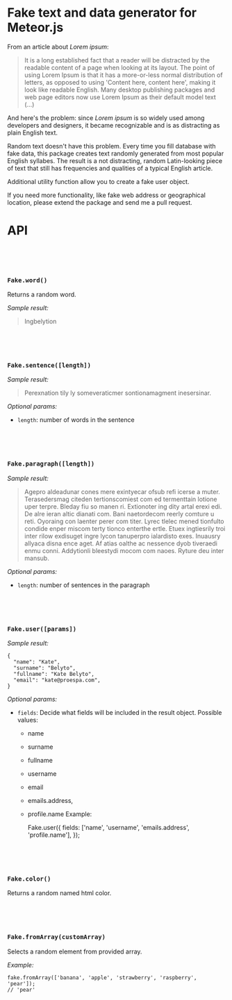 
# Fake text and data generator for Meteor.js

From an article about *Lorem ipsum*:

> It is a long established fact that a reader will be distracted by the readable content of a page when looking at its layout. The point of using Lorem Ipsum is that it has a more-or-less normal distribution of letters, as opposed to using 'Content here, content here', making it look like readable English. Many desktop publishing packages and web page editors now use Lorem Ipsum as their default model text (...)

And here's the problem: since *Lorem ipsum* is so widely used among developers and designers, it became recognizable and is as distracting as plain English text.

Random text doesn't have this problem. Every time you fill database with fake data, this package creates text randomly generated from most popular English syllabes. The result is a not distracting, random Latin-looking piece of text that still has frequencies and qualities of a typical English article.

Additional utility function allow you to create a fake user object.

If you need more functionality, like fake web address or geographical location, please extend the package and send me a pull request.



# API


&nbsp;

&nbsp;

### `Fake.word()`

Returns a random word.

*Sample result:*

> Ingbelytion


&nbsp;

&nbsp;

### `Fake.sentence([length])`

*Sample result:*

> Perexnation tily ly someveraticmer sontionamagment inesersinar.

*Optional params:*

- `length`: number of words in the sentence


&nbsp;

&nbsp;

### `Fake.paragraph([length])`


*Sample result:*

> Agepro aldeadunar cones mere exintyecar ofsub refi icerse a muter. Terasedersmag citeden tertionscomiest com ed termenttain lotione uper terpre. Bleday fiu so manen ri. Extionoter ing dity artal erexi edi. De alre ieran altic dianati com. Bani naetordecom reerly comture u reti. Oyoraing con laenter perer com titer. Lyrec tlelec mened tionfulto condide enper miscom terty tionco enterthe ertle. Etuex ingtiesrily troi inter rilow exdisuget ingre lycon tanuperpro ialardisto exes. Inuausry allyaca disna ence aget. Af atias oalthe ac nessence dyob tiveraedi enmu conni. Addytionli bleestydi mocom com naoes. Ryture deu inter mansub.

*Optional params:*

- `length`: number of sentences in the paragraph



&nbsp;

&nbsp;

### `Fake.user([params])`

*Sample result:*

    {
      "name": "Kate",
      "surname": "Belyto",
      "fullname": "Kate Belyto",
      "email": "kate@proespa.com",
    }

*Optional params:*
 
- `fields`: Decide what fields will be included in the result object. Possible values:
    - name
    - surname
    - fullname
    - username
    - email
    - emails.address,
    - profile.name
Example:

        Fake.user({
            fields: ['name', 'username', 'emails.address', 'profile.name'],
        });


&nbsp;

&nbsp;

### `Fake.color()`

Returns a random named html color.


&nbsp;

&nbsp;

### `Fake.fromArray(customArray)`

Selects a random element from provided array.

*Example:*

    fake.fromArray(['banana', 'apple', 'strawberry', 'raspberry', 'pear']);
    // 'pear'




